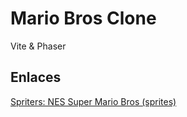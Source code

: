 # Mario Bros Clone
Vite & Phaser

## Enlaces  
[Spriters: NES Super Mario Bros (sprites)](https://www.spriters-resource.com/nes/supermariobros/)